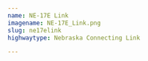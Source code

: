 ```yaml
---
name: NE-17E Link
imagename: NE-17E_Link.png
slug: ne17elink
highwaytype: Nebraska Connecting Link

---
```

